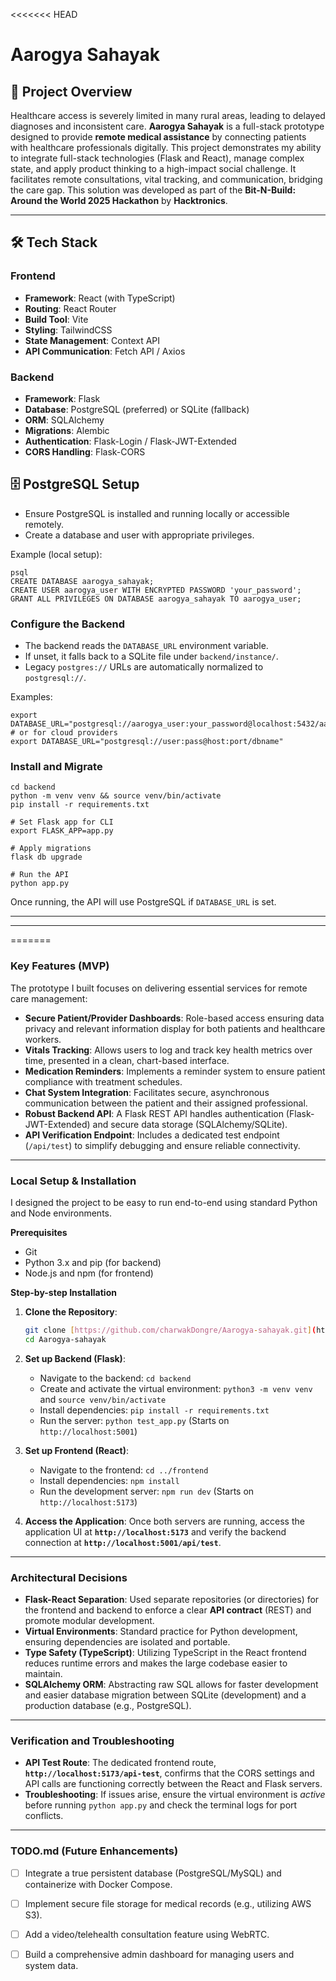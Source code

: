 <<<<<<< HEAD
# Aarogya Sahayak

## 🚀 Project Overview
Healthcare access is severely limited in many rural areas, leading to delayed diagnoses and inconsistent care. **Aarogya Sahayak** is a full-stack prototype designed to provide **remote medical assistance** by connecting patients with healthcare professionals digitally. This project demonstrates my ability to integrate full-stack technologies (Flask and React), manage complex state, and apply product thinking to a high-impact social challenge. It facilitates remote consultations, vital tracking, and communication, bridging the care gap. This solution was developed as part of the **Bit-N-Build: Around the World 2025 Hackathon** by **Hacktronics**.

---

## 🛠️ Tech Stack
### **Frontend**
- **Framework**: React (with TypeScript)
- **Routing**: React Router
- **Build Tool**: Vite
- **Styling**: TailwindCSS
- **State Management**: Context API
- **API Communication**: Fetch API / Axios

### **Backend**
- **Framework**: Flask
- **Database**: PostgreSQL (preferred) or SQLite (fallback)
- **ORM**: SQLAlchemy
- **Migrations**: Alembic
- **Authentication**: Flask-Login / Flask-JWT-Extended
- **CORS Handling**: Flask-CORS

## 🗄️ PostgreSQL Setup
- Ensure PostgreSQL is installed and running locally or accessible remotely.
- Create a database and user with appropriate privileges.

Example (local setup):

```
psql
CREATE DATABASE aarogya_sahayak;
CREATE USER aarogya_user WITH ENCRYPTED PASSWORD 'your_password';
GRANT ALL PRIVILEGES ON DATABASE aarogya_sahayak TO aarogya_user;
```

### Configure the Backend
- The backend reads the `DATABASE_URL` environment variable.
- If unset, it falls back to a SQLite file under `backend/instance/`.
- Legacy `postgres://` URLs are automatically normalized to `postgresql://`.

Examples:

```
export DATABASE_URL="postgresql://aarogya_user:your_password@localhost:5432/aarogya_sahayak"
# or for cloud providers
export DATABASE_URL="postgresql://user:pass@host:port/dbname"
```

### Install and Migrate

```
cd backend
python -m venv venv && source venv/bin/activate
pip install -r requirements.txt

# Set Flask app for CLI
export FLASK_APP=app.py

# Apply migrations
flask db upgrade

# Run the API
python app.py
```

Once running, the API will use PostgreSQL if `DATABASE_URL` is set.

---
---

=======
### Key Features (MVP)

The prototype I built focuses on delivering essential services for remote care management:

* **Secure Patient/Provider Dashboards**: Role-based access ensuring data privacy and relevant information display for both patients and healthcare workers.
* **Vitals Tracking**: Allows users to log and track key health metrics over time, presented in a clean, chart-based interface.
* **Medication Reminders**: Implements a reminder system to ensure patient compliance with treatment schedules.
* **Chat System Integration**: Facilitates secure, asynchronous communication between the patient and their assigned professional.
* **Robust Backend API**: A Flask REST API handles authentication (Flask-JWT-Extended) and secure data storage (SQLAlchemy/SQLite).
* **API Verification Endpoint**: Includes a dedicated test endpoint (`/api/test`) to simplify debugging and ensure reliable connectivity.

---

### Local Setup & Installation

I designed the project to be easy to run end-to-end using standard Python and Node environments.

**Prerequisites**
* Git
* Python 3.x and pip (for backend)
* Node.js and npm (for frontend)

**Step-by-step Installation**

1.  **Clone the Repository**:
    ```bash
    git clone [https://github.com/charwakDongre/Aarogya-sahayak.git](https://github.com/charwakDongre/Aarogya-sahayak.git)
    cd Aarogya-sahayak
    ```

2.  **Set up Backend (Flask)**:
    * Navigate to the backend: `cd backend`
    * Create and activate the virtual environment: `python3 -m venv venv` and `source venv/bin/activate`
    * Install dependencies: `pip install -r requirements.txt`
    * Run the server: `python test_app.py` (Starts on `http://localhost:5001`)

3.  **Set up Frontend (React)**:
    * Navigate to the frontend: `cd ../frontend`
    * Install dependencies: `npm install`
    * Run the development server: `npm run dev` (Starts on `http://localhost:5173`)

4.  **Access the Application**:
    Once both servers are running, access the application UI at **`http://localhost:5173`** and verify the backend connection at **`http://localhost:5001/api/test`**.

---

### Architectural Decisions

* **Flask-React Separation**: Used separate repositories (or directories) for the frontend and backend to enforce a clear **API contract** (REST) and promote modular development.
* **Virtual Environments**: Standard practice for Python development, ensuring dependencies are isolated and portable.
* **Type Safety (TypeScript)**: Utilizing TypeScript in the React frontend reduces runtime errors and makes the large codebase easier to maintain.
* **SQLAlchemy ORM**: Abstracting raw SQL allows for faster development and easier database migration between SQLite (development) and a production database (e.g., PostgreSQL).

---

### Verification and Troubleshooting

* **API Test Route**: The dedicated frontend route, **`http://localhost:5173/api-test`**, confirms that the CORS settings and API calls are functioning correctly between the React and Flask servers.
* **Troubleshooting**: If issues arise, ensure the virtual environment is *active* before running `python app.py` and check the terminal logs for port conflicts.

---

### TODO.md (Future Enhancements)

* [ ] Integrate a true persistent database (PostgreSQL/MySQL) and containerize with Docker Compose.
* [ ] Implement secure file storage for medical records (e.g., utilizing AWS S3).
* [ ] Add a video/telehealth consultation feature using WebRTC.
* [ ] Build a comprehensive admin dashboard for managing users and system data.

